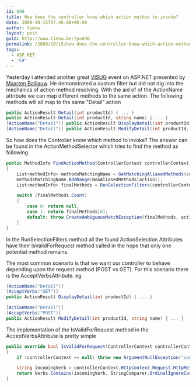 ```yaml
---
id: 696
title: How does the controller know which action method to invoke?
date: 2008-10-15T07:46:08+00:00
author: timvw
layout: post
guid: http://www.timvw.be/?p=696
permalink: /2008/10/15/how-does-the-controller-know-which-action-method-to-invoke/
tags:
  - ASP.NET
  - 'C#'
---
```

Yesterday i attended another great [VISUG](http://www.visug.be) event on ASP.NET presented by [Maarten Balliauw](http://blog.maartenballiauw.be/). He demonstrated a custom filter but did not dig into the mechanics of action method resolving. With the aid of of the ActionName attribute we can map different methods to the same action. The following methods will all map to the same "Detail" action

```csharp
public ActionResult Detail(int productId) { ... }
public ActionResult Detail(int productId, string name) { ... }
[ActionName("Detail")] public ActionResult DisplayDetail(int productId) { ... }
[ActionName("Detail")] public ActionResult ModifyDetail(int productId, string name) { ... }
```

So how does the Controller know which method to invoke? The answer can be found in the ActionMethodSelector which tries to find the method as following

```csharp
public MethodInfo FindActionMethod(ControllerContext controllerContext, string action)
{
	List<methodInfo> methodsMatchingName = GetMatchingAliasedMethods(controllerContext, action);
	methodsMatchingName.AddRange(NonAliasedMethods[action]);
	List<methodInfo> finalMethods = RunSelectionFilters(controllerContext, methodsMatchingName);

	switch (finalMethods.Count)
	{
		case 0: return null;
		case 1: return finalMethods[0];
		default: throw CreateAmbiguousMatchException(finalMethods, action);
	}
}
```

In the RunSelectionFilters method all the found ActionSelection Attributes have their IsValidForRequest method called in the hope that only one potential method remains.

The most common scenario is that we want our controller to behave depending upon the request method (POST vs GET). For this scenario there is the AcceptVerbsAttribute. eg

```csharp
[ActionName("Detail")]
[AcceptVerbs("GET")]
public ActionResult DisplayDetail(int productId) { ... }

[ActionName("Detail")]
[AcceptVerbs("POST")]
public ActionResult ModifyDetail(int productId, string name) { ... }
```

The implementation of the IsValidForRequest method in the AcceptVerbsAttribute is pretty simple

```csharp
public override bool IsValidForRequest(ControllerContext controllerContext, MethodInfo methodInfo)
{
	if (controllerContext == null) throw new ArgumentNullException("controllerContext");

	string incomingVerb = controllerContext.HttpContext.Request.HttpMethod;
	return Verbs.Contains(incomingVerb, StringComparer.OrdinalIgnoreCase);
}
```
